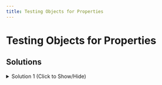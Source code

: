 ```yaml
---
title: Testing Objects for Properties
---
```

# Testing Objects for Properties

## Solutions

<details><summary>Solution 1 (Click to Show/Hide)</summary>

We do not change anything here:
```javascript
// Setup
var myObj = {
  gift: "pony",
  pet: "kitten",
  bed: "sleigh"
};
```
further, in the body of the function we use `.hasOwnProperty(propname)` method of objects to determine if that object has the given property name. `if/else` statement with Boolean Values will help us in this:

```javascript
function checkObj(checkProp) {
  // Your Code Here
  if (myObj.hasOwnProperty(checkProp) == true) {
    return myObj[checkProp];
  }
  else {
 //  and change the value of `return` in `else` statement:
 
    return "Not Found"
  }
}
```

Now, you can change `checkObj` values:

```javascript
// Test your code by modifying these values
checkObj("gift");
```

Here’s a full solution:

```javascript
function checkObj(checkProp) {
  // Your Code Here
  if (myObj.hasOwnProperty(checkProp) == true) {
    return myObj[checkProp];
  } else {
    return "Not Found";
  }
}
// Test your code by modifying these values
checkObj("gift");
```

</details>